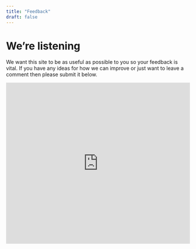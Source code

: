```yaml
---
title: "Feedback"
draft: false
---
```


# We’re listening

We want this site to be as useful as possible to you so your feedback is vital. If you have any ideas for how we can improve or just want to leave a comment then please submit it below.

<!-- Future features we’re working on:

- Quizzes to test your knowledge of the modules
- Mission content to help you get them signed off
- Other fun activities to do at home -->

<!-- ## Submit feedback -->

<iframe src="https://docs.google.com/forms/d/e/1FAIpQLSekjKgvrtOpHLqeXI2jp4jR4WiToxrjoI8fPlEyetxBM4uvqg/viewform?embedded=true" width="100%" height="440px" frameborder="0" marginheight="0" marginwidth="0">Loading…</iframe>

